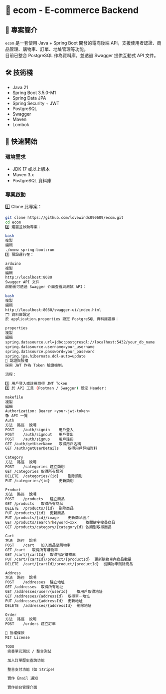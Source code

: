 # 🛒 ecom - E-commerce Backend

## 📌 專案簡介

`ecom` 是一套使用 Java + Spring Boot 開發的電商後端 API，支援使用者認證、商品管理、購物車、訂單、地址管理等功能。  
目前已整合 PostgreSQL 作為資料庫，並透過 Swagger 提供互動式 API 文件。

## 🛠 技術棧

- Java 21
- Spring Boot 3.5.0-M1
- Spring Data JPA
- Spring Security + JWT
- PostgreSQL
- Swagger
- Maven
- Lombok

## 🚀 快速開始

### 環境需求

- JDK 17 或以上版本
- Maven 3.x
- PostgreSQL 資料庫

### 專案啟動

1️⃣ Clone 此專案：

```bash
git clone https://github.com/lovewinds090609/ecom.git
cd ecom
2️⃣ 建置並啟動專案：

bash
複製
編輯
./mvnw spring-boot:run
3️⃣ 預設運行在：

arduino
複製
編輯
http://localhost:8080
Swagger API 文件
啟動後可透過 Swagger 介面查看與測試 API：

bash
複製
編輯
http://localhost:8080/swagger-ui/index.html
🗂 資料庫設定
於 application.properties 設定 PostgreSQL 資料庫連線：

properties
複製
編輯
spring.datasource.url=jdbc:postgresql://localhost:5432/your_db_name
spring.datasource.username=your_username
spring.datasource.password=your_password
spring.jpa.hibernate.ddl-auto=update
🔐 認證與授權
採用 JWT 作為 Token 驗證機制。

流程：

1️⃣ 用戶登入或註冊取得 JWT Token
2️⃣ 於 API 工具 (Postman / Swagger) 設定 Header：

makefile
複製
編輯
Authorization: Bearer <your-jwt-token>
📚 API 一覽
Auth
方法	路徑	說明
POST	/auth/signin	用戶登入
POST	/auth/signout	用戶登出
POST	/auth/signup	用戶註冊
GET	/auth/getUserName	取得用戶名稱
GET	/auth/getUserDetails	取得用戶詳細資料

Category
方法	路徑	說明
POST	/categories	建立類別
GET	/categories	取得所有類別
DELETE	/categories/{id}	刪除類別
PUT	/categories/{id}	更新類別

Product
方法	路徑	說明
POST	/products	建立商品
GET	/products	取得所有商品
DELETE	/products/{id}	刪除商品
PUT	/products/{id}	更新商品
PUT	/products/{id}/image	更新商品圖片
GET	/products/search?keyword=xxx	依關鍵字搜尋商品
GET	/products/category/{categoryId}	依類別取得商品

Cart
方法	路徑	說明
POST	/cart	加入商品至購物車
GET	/cart	取得所有購物車
GET	/cart/{cartId}	取得指定購物車
PUT	/cart/{cartId}/product/{productId}	更新購物車內商品數量
DELETE	/cart/{cartId}/product/{productId}	從購物車刪除商品

Address
方法	路徑	說明
POST	/addresses	建立地址
GET	/addresses	取得所有地址
GET	/addresses/user/{userId}	依用戶取得地址
GET	/addresses/{addressId}	取得單一地址
PUT	/addresses/{addressId}	更新地址
DELETE	/addresses/{addressId}	刪除地址

Order
方法	路徑	說明
POST	/orders	建立訂單

📄 授權條款
MIT License

TODO
 完善單元測試 / 整合測試

 加入訂單歷史查詢功能

 整合支付功能（如 Stripe）

 實作 Email 通知

 實作前台管理介面
